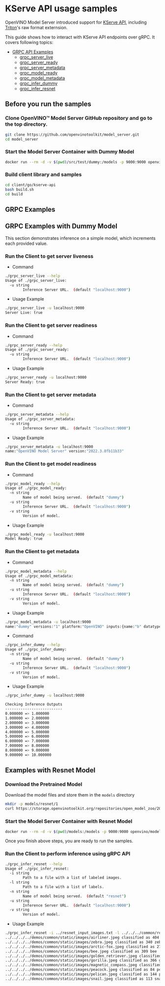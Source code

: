 # KServe API usage samples

OpenVINO Model Server introduced support for [KServe API](https://github.com/kserve/kserve/tree/master/docs/predict-api/v2), including [Triton](https://github.com/triton-inference-server)'s raw format externsion.

This guide shows how to interact with KServe API endpoints over gRPC. It covers following topics:
- <a href="#grpc-api">GRPC API Examples </a>
  - <a href="#grpc-server-live">grpc_server_live</a>
  - <a href="#grpc-server-ready">grpc_server_ready</a>
  - <a href="#grpc-server-metadata">grpc_server_metadata</a>
  - <a href="#grpc-model-ready">grpc_model_ready</a>
  - <a href="#grpc-model-metadata">grpc_model_metadata</a>
  - <a href="#grpc-model-infer">grpc_infer_dummy</a>
  - <a href="#grpc-model-infer-resnet">grpc_infer_resnet</a>

## Before you run the samples

### Clone OpenVINO&trade; Model Server GitHub repository and go to the top directory.
```Bash
git clone https://github.com/openvinotoolkit/model_server.git
cd model_server
```

### Start the Model Server Container with Dummy Model
```Bash
docker run --rm -d -v $(pwd)/src/test/dummy:/models -p 9000:9000 openvino/model_server:latest --model_name dummy --model_path /models --port 9000 
```

### Build client library and samples
```Bash
cd client/go/kserve-api
bash build.sh
cd build
```

## GRPC Examples <a name="grpc-api"></a>

## GRPC Examples with Dummy Model

This section demonstrates inference on a simple model, which increments each provided value. 

### Run the Client to get server liveness <a name="grpc-server-live"></a>

- Command

```Bash
./grpc_server_live --help
Usage of ./grpc_server_live:
  -u string
        Inference Server URL.  (default "localhost:9000")
```

- Usage Example 

```Bash
./grpc_server_live -u localhost:9000
Server Live: true
```

### Run the Client to get server readiness <a name="grpc-server-ready"></a>

- Command

```Bash
./grpc_server_ready --help
Usage of ./grpc_server_ready:
  -u string
        Inference Server URL.  (default "localhost:9000")
```

- Usage Example

```Bash
./grpc_server_ready -u localhost:9000
Server Ready: true
```

### Run the Client to get server metadata <a name="grpc-server-metadata"></a>

- Command

```Bash
./grpc_server_metadata --help
Usage of ./grpc_server_metadata:
  -u string
        Inference Server URL.  (default "localhost:9000")
```

- Usage Example

```Bash
./grpc_server_metadata -u localhost:9000
name:"OpenVINO Model Server" version:"2022.3.8fb11b33"
```

### Run the Client to get model readiness <a name="grpc-model-ready"></a>

- Command

```Bash
./grpc_model_ready --help
Usage of ./grpc_model_ready:
  -n string
        Name of model being served.  (default "dummy")
  -u string
        Inference Server URL.  (default "localhost:9000")
  -v string
        Version of model. 
```

- Usage Example

```Bash
./grpc_model_ready -u localhost:9000
Model Ready: true
```

### Run the Client to get metadata <a name="grpc-model-metadata"></a>

- Command

```Bash
./grpc_model_metadata --help
Usage of ./grpc_model_metadata:
  -n string
        Name of model being served.  (default "dummy")
  -u string
        Inference Server URL.  (default "localhost:9000")
  -v string
        Version of model. 
```

- Usage Example

```Bash
./grpc_model_metadata -u localhost:9000
name:"dummy" versions:"1" platform:"OpenVINO" inputs:{name:"b" datatype:"FP32" shape:1 shape:10} outputs:{name:"a" datatype:"FP32" shape:1 shape:10}
```
- Command

```Bash
./grpc_infer_dummy --help
Usage of ./grpc_infer_dummy:
  -n string
        Name of model being served.  (default "dummy")
  -u string
        Inference Server URL.  (default "localhost:9000")
  -v string
        Version of model.
```

- Usage Example 

```Bash
./grpc_infer_dummy -u localhost:9000

Checking Inference Outputs
--------------------------
0.000000 => 1.000000
1.000000 => 2.000000
2.000000 => 3.000000
3.000000 => 4.000000
4.000000 => 5.000000
5.000000 => 6.000000
6.000000 => 7.000000
7.000000 => 8.000000
8.000000 => 9.000000
9.000000 => 10.000000
```

## Examples with Resnet Model<a name="grpc-model-infer-resnet"></a>

### Download the Pretrained Model
Download the model files and store them in the `models` directory
```Bash
mkdir -p models/resnet/1
curl https://storage.openvinotoolkit.org/repositories/open_model_zoo/2022.1/models_bin/2/resnet50-binary-0001/FP32-INT1/resnet50-binary-0001.bin https://storage.openvinotoolkit.org/repositories/open_model_zoo/2022.1/models_bin/2/resnet50-binary-0001/FP32-INT1/resnet50-binary-0001.xml -o models/resnet/1/resnet50-binary-0001.bin -o models/resnet/1/resnet50-binary-0001.xml
```

### Start the Model Server Container with Resnet Model
```Bash
docker run --rm -d -v $(pwd)/models:/models -p 9000:9000 openvino/model_server:latest --model_name resnet --model_path /models/resnet --port 9000 --layout NHWC:NCHW --plugin_config '{"PERFORMANCE_HINT":"LATENCY"}'
```

Once you finish above steps, you are ready to run the samples.

### Run the Client to perform inference using gRPC API
```Bash
./grpc_infer_resnet --help
Usage of ./grpc_infer_resnet:
  -i string
        Path to a file with a list of labeled images.
  -l string
        Path to a file with a list of labels.
  -n string
        Name of model being served.  (default "resnet")
  -u string
        Inference Server URL.  (default "localhost:9000")
  -v string
        Version of model. 
```

- Usage Example

```Bash
./grpc_infer_resnet -i ../resnet_input_images.txt -l ../../../common/resnet_labels.txt -u localhost:9000 
../../../../demos/common/static/images/airliner.jpeg classified as 404 airliner
../../../../demos/common/static/images/zebra.jpeg classified as 340 zebra
../../../../demos/common/static/images/arctic-fox.jpeg classified as 279 Arctic fox, white fox, Alopex lagopus
../../../../demos/common/static/images/bee.jpeg classified as 309 bee
../../../../demos/common/static/images/golden_retriever.jpeg classified as 207 golden retriever
../../../../demos/common/static/images/gorilla.jpeg classified as 366 gorilla, Gorilla gorilla
../../../../demos/common/static/images/magnetic_compass.jpeg classified as 635 magnetic compass
../../../../demos/common/static/images/peacock.jpeg classified as 84 peacock
../../../../demos/common/static/images/pelican.jpeg classified as 144 pelican
../../../../demos/common/static/images/snail.jpeg classified as 113 snail
```